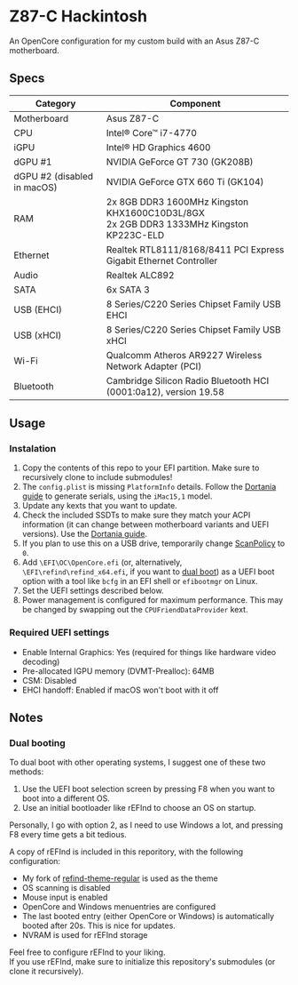 # Z87-C Hackintosh

An OpenCore configuration for my custom build with an Asus Z87-C motherboard.

## Specs

| Category                    | Component                                                    |
| --------------------------- | ------------------------------------------------------------ |
| Motherboard                 | Asus Z87-C                                                   |
| CPU                         | Intel® Core™ i7-4770                                         |
| iGPU                        | Intel® HD Graphics 4600                                      |
| dGPU #1                     | NVIDIA GeForce GT 730 (GK208B)                               |
| dGPU #2 (disabled in macOS) | NVIDIA GeForce GTX 660 Ti (GK104)                            |
| RAM                         | 2x 8GB DDR3 1600MHz Kingston KHX1600C10D3L/8GX<br />2x 2GB DDR3 1333MHz Kingston KP223C-ELD |
| Ethernet                    | Realtek RTL8111/8168/8411 PCI Express Gigabit Ethernet Controller |
| Audio                       | Realtek ALC892                                               |
| SATA                        | 6x SATA 3                                                    |
| USB (EHCI)                  | 8 Series/C220 Series Chipset Family USB EHCI                 |
| USB (xHCI)                  | 8 Series/C220 Series Chipset Family USB xHCI                 |
| Wi-Fi                       | Qualcomm Atheros AR9227 Wireless Network Adapter (PCI)       |
| Bluetooth                   | Cambridge Silicon Radio Bluetooth HCI (0001:0a12), version 19.58 |

## Usage

### Instalation

1. Copy the contents of this repo to your EFI partition. Make sure to recursively clone to include submodules!
2. The `config.plist` is missing `PlatformInfo` details. Follow the [Dortania guide](https://dortania.github.io/OpenCore-Install-Guide/config.plist/ivy-bridge.html#platforminfo) to generate serials, using the `iMac15,1` model.
3. Update any kexts that you want to update.
4. Check the included SSDTs to make sure they match your ACPI information (it can change between motherboard variants and UEFI versions). Use the [Dortania guide](https://dortania.github.io/Getting-Started-With-ACPI/).
5. If you plan to use this on a USB drive, temporarily change [ScanPolicy](https://dortania.github.io/OpenCore-Install-Guide/config.plist/haswell.html#misc) to `0`.
6. Add `\EFI\OC\OpenCore.efi` (or, alternatively, `\EFI\refind\refind_x64.efi`, if you want to [dual boot](#dual-booting)) as a UEFI boot option with a tool like `bcfg` in an EFI shell or `efibootmgr` on Linux.
7. Set the UEFI settings described below.
8. Power management is configured for maximum performance. This may be changed by swapping out the `CPUFriendDataProvider` kext.

### Required UEFI settings

- Enable Internal Graphics: Yes (required for things like hardware video decoding)
- Pre-allocated IGPU memory (DVMT-Prealloc): 64MB
- CSM: Disabled
- EHCI handoff: Enabled if macOS won't boot with it off

## Notes

### Dual booting

To dual boot with other operating systems, I suggest one of these two methods:

1. Use the UEFI boot selection screen by pressing F8 when you want to boot into a different OS.
2. Use an initial bootloader like rEFInd to choose an OS on startup.

Personally, I go with option 2, as I need to use Windows a lot, and pressing F8 every time gets a bit tedious.

A copy of rEFInd is included in this reporitory, with the following configuration:
- My fork of [refind-theme-regular](https://github.com/hacker1024/refind-theme-regular) is used as the theme
- OS scanning is disabled
- Mouse input is enabled
- OpenCore and Windows menuentries are configured
- The last booted entry (either OpenCore or Windows) is automatically booted after 20s. This is nice for updates.
- NVRAM is used for rEFInd storage

Feel free to configure rEFInd to your liking.  
If you use rEFInd, make sure to initialize this repository's submodules (or clone it recursively).
